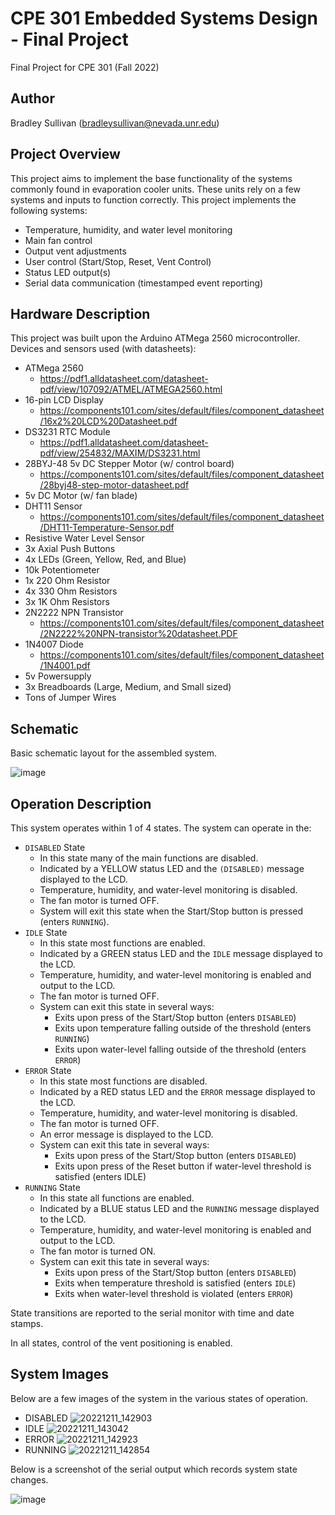 # CPE 301 Embedded Systems Design - Final Project
Final Project for CPE 301 (Fall 2022)

## Author
Bradley Sullivan (bradleysullivan@nevada.unr.edu)

## Project Overview
This project aims to implement the base functionality of the systems commonly found in evaporation cooler units. These units rely on a few systems and inputs to function correctly. This project implements the following systems:

- Temperature, humidity, and water level monitoring
- Main fan control
- Output vent adjustments
- User control (Start/Stop, Reset, Vent Control)
- Status LED output(s)
- Serial data communication (timestamped event reporting)

## Hardware Description
This project was built upon the Arduino ATMega 2560 microcontroller. Devices and sensors used (with datasheets):
- ATMega 2560
    - https://pdf1.alldatasheet.com/datasheet-pdf/view/107092/ATMEL/ATMEGA2560.html
- 16-pin LCD Display
    - https://components101.com/sites/default/files/component_datasheet/16x2%20LCD%20Datasheet.pdf
- DS3231 RTC Module
    - https://pdf1.alldatasheet.com/datasheet-pdf/view/254832/MAXIM/DS3231.html
- 28BYJ-48 5v DC Stepper Motor (w/ control board)
    - https://components101.com/sites/default/files/component_datasheet/28byj48-step-motor-datasheet.pdf
- 5v DC Motor (w/ fan blade)
- DHT11 Sensor
    - https://components101.com/sites/default/files/component_datasheet/DHT11-Temperature-Sensor.pdf
- Resistive Water Level Sensor
- 3x Axial Push Buttons
- 4x LEDs (Green, Yellow, Red, and Blue)
- 10k Potentiometer
- 1x 220 Ohm Resistor
- 4x 330 Ohm Resistors
- 3x 1K Ohm Resistors
- 2N2222 NPN Transistor
    - https://components101.com/sites/default/files/component_datasheet/2N2222%20NPN-transistor%20datasheet.PDF
- 1N4007 Diode
    - https://components101.com/sites/default/files/component_datasheet/1N4001.pdf
- 5v Powersupply
- 3x Breadboards (Large, Medium, and Small sized)
- Tons of Jumper Wires

## Schematic
Basic schematic layout for the assembled system.

![image](https://user-images.githubusercontent.com/77858921/206936560-267190f2-23aa-4e59-91a5-c63fec3c5a4b.png)

## Operation Description
This system operates within 1 of 4 states. The system can operate in the:
- `DISABLED` State
    - In this state many of the main functions are disabled.
    - Indicated by a YELLOW status LED and the `(DISABLED)` message displayed to the LCD.
    - Temperature, humidity, and water-level monitoring is disabled.
    -  The fan motor is turned OFF.
    - System will exit this state when the Start/Stop button is pressed (enters `RUNNING`).
- `IDLE` State
    - In this state most functions are enabled.
    - Indicated by a GREEN status LED and the `IDLE` message displayed to the LCD.
    - Temperature, humidity, and water-level monitoring is enabled and output to the LCD.
    - The fan motor is turned OFF.
    - System can exit this state in several ways:
        - Exits upon press of the Start/Stop button (enters `DISABLED`)
        - Exits upon temperature falling outside of the threshold (enters `RUNNING`)
        - Exits upon water-level falling outside of the threshold (enters `ERROR`)
- `ERROR` State
    - In this state most functions are disabled.
    - Indicated by a RED status LED and the `ERROR` message displayed to the LCD.
    - Temperature, humidity, and water-level monitoring is disabled.
    - The fan motor is turned OFF.
    - An error message is displayed to the LCD.
    - System can exit this tate in several ways:
        - Exits upon press of the Start/Stop button (enters `DISABLED`)
        - Exits upon press of the Reset button if water-level threshold is satisfied (enters IDLE)
- `RUNNING` State
    - In this state all functions are enabled.
    - Indicated by a BLUE status LED and the `RUNNING` message displayed to the LCD.
    - Temperature, humidity, and water-level monitoring is enabled and output to the LCD.
    - The fan motor is turned ON.
    - System can exit this tate in several ways:
        - Exits upon press of the Start/Stop button (enters `DISABLED`)
        - Exits when temperature threshold is satisfied (enters `IDLE`)
        - Exits when water-level threshold is violated (enters `ERROR`)

State transitions are reported to the serial monitor with time and date stamps.

In all states, control of the vent positioning is enabled.

## System Images
Below are a few images of the system in the various states of operation.
- DISABLED
    ![20221211_142903](https://user-images.githubusercontent.com/77858921/206932733-c10a1581-e187-4e18-bf46-669b94b86a0b.jpg)
- IDLE
    ![20221211_143042](https://user-images.githubusercontent.com/77858921/206932739-ed94518c-3d0b-4c1c-a671-015a03b79f5f.jpg)
- ERROR
    ![20221211_142923](https://user-images.githubusercontent.com/77858921/206932744-ccde95c3-66c8-4dfe-bba6-ec2353cc1c42.jpg)
- RUNNING
    ![20221211_142854](https://user-images.githubusercontent.com/77858921/206932737-e274a78b-19de-4d82-bde8-9b9964b7bac2.jpg)

Below is a screenshot of the serial output which records system state changes.

![image](https://user-images.githubusercontent.com/77858921/206932961-ebe597a3-1ccb-40cc-962f-3f4ce0e365f8.png)